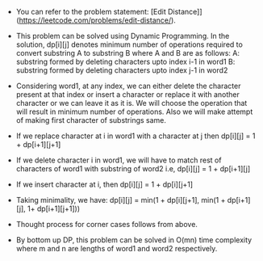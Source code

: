 *   You can refer to the problem statement:
[Edit Distance]](https://leetcode.com/problems/edit-distance/).

*   This problem can be solved using Dynamic Programming. In the solution, dp[i][j] denotes minimum number of operations required to convert substring A to substring B where A and B are as follows:
A: substring formed by deleting characters upto index i-1 in word1
B: substring formed by deleting characters upto index j-1 in word2
*   Considering word1, at any index, we can either delete the character present at that index or insert a character or replace it with another character or we can leave it as it is. We will choose the operation that will result in minimum number of operations. Also we will make attempt of making first character of substrings same.
* If we replace character at i in word1 with a character at j then dp[i][j] = 1 + dp[i+1][j+1]
* If we delete character i in word1, we will have to match rest of characters of word1 with substring of word2 i.e, dp[i][j] = 1 + dp[i+1][j]
* If we insert character at i, then dp[i][j] = 1 + dp[i][j+1]
* Taking minimality, we have:
dp[i][j] = min(1 + dp[i][j+1], min(1 + dp[i+1][j], 1+ dp[i+1][j+1]))
* Thought process for corner cases follows from above.
* By bottom up DP, this problem can be solved in O(mn) time complexity where m and n are lengths of word1 and word2 respectively.